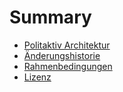 # Summary
* [Politaktiv Architektur](README.md)
* [Änderungshistorie](change_history.md)
* [Rahmenbedingungen](01_scope/README.md)
* [Lizenz](LICENSE.md)
